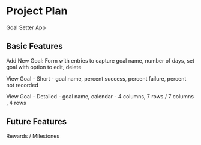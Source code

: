# Project Plan

Goal Setter App

## Basic Features
Add New Goal:
Form with entries to capture goal name, number of days, set goal with option to edit, delete

View Goal - Short - goal name, percent success, percent failure, percent not recorded

View Goal - Detailed - goal name, calendar - 4 columns, 7 rows / 7 columns , 4 rows

## Future Features
Rewards / Milestones
